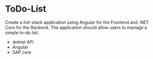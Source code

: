# ToDo-List
Create a full-stack application using Angular for the Frontend and .NET Core for the Backend. The application should allow users to manage a simple to-do list.
- dotnet API
- Angular
- SAP core 
